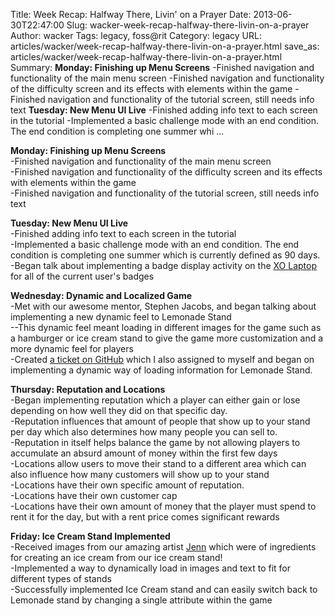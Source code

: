 Title: Week Recap: Halfway There, Livin' on a Prayer
Date: 2013-06-30T22:47:00
Slug: wacker-week-recap-halfway-there-livin-on-a-prayer
Author: wacker
Tags: legacy, foss@rit
Category: legacy
URL: articles/wacker/week-recap-halfway-there-livin-on-a-prayer.html
save_as: articles/wacker/week-recap-halfway-there-livin-on-a-prayer.html
Summary: **Monday: Finishing up Menu Screens**   -Finished navigation and functionality of the main menu screen   -Finished navigation and functionality of the difficulty screen and its effects with elements within the game   -Finished navigation and functionality of the tutorial screen, still needs info text  **Tuesday: New Menu UI Live**   -Finished adding info text to each screen in the tutorial   -Implemented a basic challenge mode with an end condition. The end condition is completing one summer whi ... 

**Monday: Finishing up Menu Screens**  
-Finished navigation and functionality of the main menu screen  
-Finished navigation and functionality of the difficulty screen and its effects with elements within the game  
-Finished navigation and functionality of the tutorial screen, still needs info text

**Tuesday: New Menu UI Live**  
-Finished adding info text to each screen in the tutorial  
-Implemented a basic challenge mode with an end condition. The end condition is completing one summer which is currently defined as 90 days.  
-Began talk about implementing a badge display activity on the [XO Laptop](http://one.laptop.org/) for all of the current user's badges

**Wednesday: Dynamic and Localized Game**  
-Met with our awesome mentor, Stephen Jacobs, and began talking about implementing a new dynamic feel to Lemonade Stand  
--This dynamic feel meant loading in different images for the game such as a hamburger or ice cream stand to give the game more customization and a more dynamic feel for players  
-Created [a ticket on GitHub](https://github.com/FOSSRIT/lemonade-stand/issues/24) which I also assigned to myself and began on implementing a dynamic way of loading information for Lemonade Stand.

**Thursday: Reputation and Locations**  
-Began implementing reputation which a player can either gain or lose depending on how well they did on that specific day.  
-Reputation influences that amount of people that show up to your stand per day which also determines how many people you can sell to.  
-Reputation in itself helps balance the game by not allowing players to accumulate an absurd amount of money within the first few days  
-Locations allow users to move their stand to a different area which can also influence how many customers will show up to your stand  
-Locations have their own specific amount of reputation.  
-Locations have their own customer cap  
-Locations have their own amount of money that the player must spend to rent it for the day, but with a rent price comes significant rewards 

**Friday: Ice Cream Stand Implemented**  
-Received images from our amazing artist [Jenn](http://foss.rit.edu/blog/6426) which were of ingredients for creating an ice cream from our ice cream stand!  
-Implemented a way to dynamically load in images and text to fit for different types of stands  
-Successfully implemented Ice Cream stand and can easily switch back to Lemonade stand by changing a single attribute within the game

